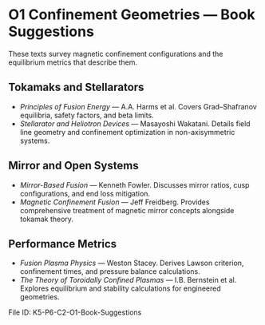 # O1 Confinement Geometries — Book Suggestions

These texts survey magnetic confinement configurations and the equilibrium metrics that describe them.

## Tokamaks and Stellarators
- *Principles of Fusion Energy* — A.A. Harms et al. Covers Grad–Shafranov equilibria, safety factors, and beta limits.
- *Stellarator and Heliotron Devices* — Masayoshi Wakatani. Details field line geometry and confinement optimization in non-axisymmetric systems.

## Mirror and Open Systems
- *Mirror-Based Fusion* — Kenneth Fowler. Discusses mirror ratios, cusp configurations, and end loss mitigation.
- *Magnetic Confinement Fusion* — Jeff Freidberg. Provides comprehensive treatment of magnetic mirror concepts alongside tokamak theory.

## Performance Metrics
- *Fusion Plasma Physics* — Weston Stacey. Derives Lawson criterion, confinement times, and pressure balance calculations.
- *The Theory of Toroidally Confined Plasmas* — I.B. Bernstein et al. Explores equilibrium and stability calculations for engineered geometries.

File ID: K5-P6-C2-O1-Book-Suggestions
